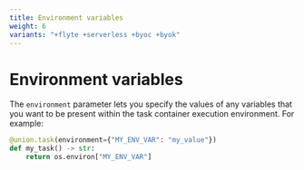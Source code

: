 ```yaml
---
title: Environment variables
weight: 6
variants: "+flyte +serverless +byoc +byok"
---
```


# Environment variables

The `environment` parameter lets you specify the values of any variables that you want to be present within the task container execution environment.
For example:

```python
@union.task(environment={"MY_ENV_VAR": "my_value"})
def my_task() -> str:
    return os.environ["MY_ENV_VAR"]
```